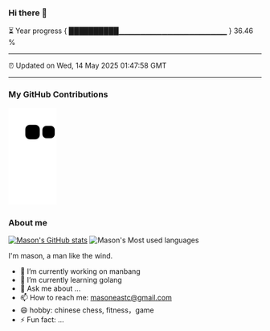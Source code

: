 ### Hi there 👋

⏳ Year progress { ██████████▁▁▁▁▁▁▁▁▁▁▁▁▁▁▁▁▁▁▁▁ } 36.46 %

---

⏰ Updated on Wed, 14 May 2025 01:47:58 GMT

---
### My GitHub Contributions    

![](https://raw.githubusercontent.com/MasonEast/MasonEast/main/assets/github-contribution-grid-snake.svg)          

### About me      

[![Mason's GitHub stats](https://github-readme-stats.vercel.app/api?username=MasonEast&show_icons=true&theme=radical)](https://github.com/anuraghazra/github-readme-stats)
![Mason's Most used languages](https://github-readme-stats.vercel.app/api/top-langs/?username=MasonEast&layout=compact&hide_border=true&langs_count=10)

I'm mason, a man like the wind.

- 🔭 I’m currently working on manbang
- 🌱 I’m currently learning golang
- 💬 Ask me about ...
- 📫 How to reach me: masoneastc@gmail.com
- 😄 hobby: chinese chess, fitness，game
- ⚡ Fun fact: ...

